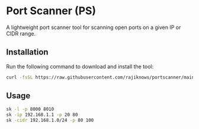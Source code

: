 # Port Scanner (PS)

A lightweight port scanner tool for scanning open ports on a given IP or CIDR range.

## Installation

Run the following command to download and install the tool:

```bash
curl -fsSL https://raw.githubusercontent.com/rajiknows/portscanner/main/install.sh | bash
```


## Usage
```bash
sk -l -p 8000 8010
sk -ip 192.168.1.1 -p 20 80
sk -cidr 192.168.1.0/24 -p 80 100
```
